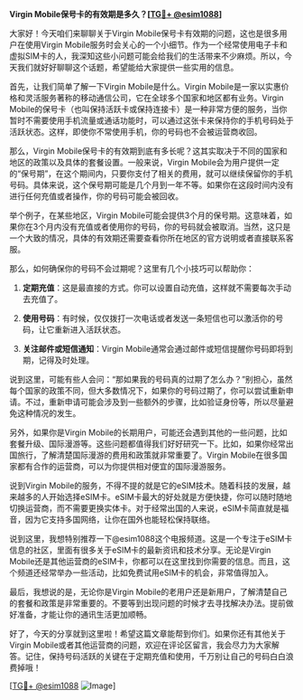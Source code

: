 **Virgin Mobile保号卡的有效期是多久？[[TG💪+ @esim1088](https://t.me/s/esim1088)]**

大家好！今天咱们来聊聊关于Virgin Mobile保号卡有效期的问题，这也是很多用户在使用Virgin Mobile服务时会关心的一个小细节。作为一个经常使用电子卡和虚拟SIM卡的人，我深知这些小问题可能会给我们的生活带来不少麻烦。所以，今天我们就好好聊聊这个话题，希望能给大家提供一些实用的信息。

首先，让我们简单了解一下Virgin Mobile是什么。Virgin Mobile是一家以实惠价格和灵活服务著称的移动通信公司，它在全球多个国家和地区都有业务。Virgin Mobile的保号卡（也叫保持活跃卡或保持连接卡）是一种非常方便的服务，当你暂时不需要使用手机流量或通话功能时，可以通过这张卡来保持你的手机号码处于活跃状态。这样，即使你不常使用手机，你的号码也不会被运营商收回。

那么，Virgin Mobile保号卡的有效期到底有多长呢？这其实取决于不同的国家和地区的政策以及具体的套餐设置。一般来说，Virgin Mobile会为用户提供一定的“保号期”，在这个期间内，只要你支付了相关的费用，就可以继续保留你的手机号码。具体来说，这个保号期可能是几个月到一年不等。如果你在这段时间内没有进行任何充值或者操作，你的号码可能会被回收。

举个例子，在某些地区，Virgin Mobile可能会提供3个月的保号期。这意味着，如果你在3个月内没有充值或者使用你的号码，你的号码就会被取消。当然，这只是一个大致的情况，具体的有效期还需要查看你所在地区的官方说明或者直接联系客服。

那么，如何确保你的号码不会过期呢？这里有几个小技巧可以帮助你：

1. **定期充值**：这是最直接的方式。你可以设置自动充值，这样就不需要每次手动去充值了。
   
2. **使用号码**：有时候，仅仅拨打一次电话或者发送一条短信也可以激活你的号码，让它重新进入活跃状态。

3. **关注邮件或短信通知**：Virgin Mobile通常会通过邮件或短信提醒你号码即将到期，记得及时处理。

说到这里，可能有些人会问：“那如果我的号码真的过期了怎么办？”别担心，虽然每个国家的政策不同，但大多数情况下，如果你的号码过期了，你可以尝试重新申请。不过，重新申请可能会涉及到一些额外的步骤，比如验证身份等，所以尽量避免这种情况的发生。

另外，如果你是Virgin Mobile的长期用户，可能还会遇到其他的一些问题，比如套餐升级、国际漫游等。这些问题都值得我们好好研究一下。比如，如果你经常出国旅行，了解清楚国际漫游的费用和政策就非常重要了。Virgin Mobile在很多国家都有合作的运营商，可以为你提供相对便宜的国际漫游服务。

说到Virgin Mobile的服务，不得不提的就是它的eSIM技术。随着科技的发展，越来越多的人开始选择eSIM卡。eSIM卡最大的好处就是方便快捷，你可以随时随地切换运营商，而不需要更换实体卡。对于经常出国的人来说，eSIM卡简直就是福音，因为它支持多国网络，让你在国外也能轻松保持联络。

说到这里，我想特别推荐一下@esim1088这个电报频道。这是一个专注于eSIM卡信息的社区，里面有很多关于eSIM卡的最新资讯和技术分享。无论是Virgin Mobile还是其他运营商的eSIM卡，你都可以在这里找到你需要的信息。而且，这个频道还经常举办一些活动，比如免费试用eSIM卡的机会，非常值得加入。

最后，我想说的是，无论你是Virgin Mobile的老用户还是新用户，了解清楚自己的套餐和政策是非常重要的。不要等到出现问题的时候才去寻找解决办法。提前做好准备，才能让你的通讯生活更加顺畅。

好了，今天的分享就到这里啦！希望这篇文章能帮到你们。如果你还有其他关于Virgin Mobile或者其他运营商的问题，欢迎在评论区留言，我会尽力为大家解答。记住，保持号码活跃的关键在于定期充值和使用，千万别让自己的号码白白浪费掉哦！

[[TG💪+ @esim1088](https://t.me/s/esim1088) ![Image](https://i.postimg.cc/4NQfJmqS/Snipaste-2025-05-13-00-14-12.png)]
